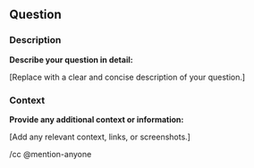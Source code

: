 ## Question

### Description

**Describe your question in detail:**

[Replace with a clear and concise description of your question.]

### Context

**Provide any additional context or information:**

[Add any relevant context, links, or screenshots.]

/cc @mention-anyone
